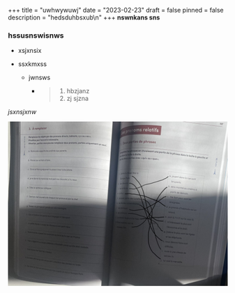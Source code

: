 +++
title = "uwhwywuwj"
date = "2023-02-23"
draft = false
pinned = false
description = "hedsduhbsxub\n"
+++
 **nswnkans sns**

### **hssusnswisnws**

* xsjxnsix
* ssxkmxss

  * jwnsws

    * > 1. hbzjanz
      > 2. zj sjzna

*jsxnsjxnw*

![](d639fcd6-2d0b-4be3-8470-f6a1b9ef1c64.jpeg)

![]()